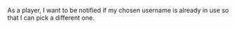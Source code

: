 As a player, I want to be notified if my chosen username is already in use so that I can pick a different one.

